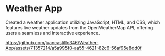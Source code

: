 # Weather App

<p>Created a weather application utilizing JavaScript, HTML, and CSS, which features live weather updates from the OpenWeatherMap API, offering users a seamless and interactive experience.</p>




https://github.com/juancastillo346/Weather-App/assets/71357214/a5a995f0-aa55-4621-82c6-56af95e8dd0f


